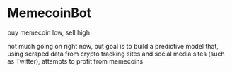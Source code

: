 # MemecoinBot
buy memecoin low, sell high

not much going on right now, but goal is to build a predictive model that, using scraped data from crypto tracking sites and social media sites (such as Twitter), attempts to profit from memecoins